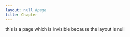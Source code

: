 ```yaml
---
layout: null #page
title: Chapter
---
```


this is a page which is invisible because the layout is null
